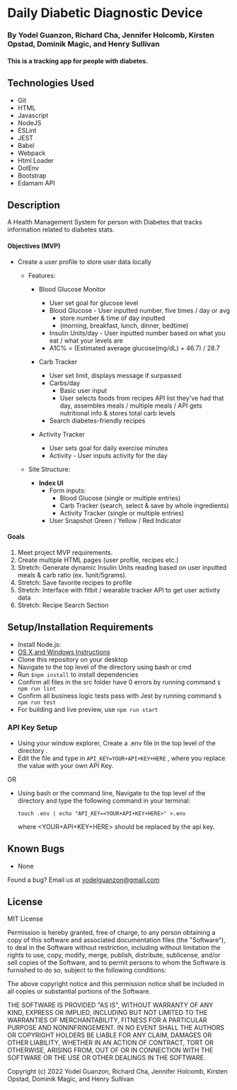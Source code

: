 #  Daily Diabetic Diagnostic Device

### By Yodel Guanzon, Richard Cha, Jennifer Holcomb, Kirsten Opstad, Dominik Magic, and Henry Sullivan

#### This is a tracking app for people with diabetes.

## Technologies Used

* Git
* HTML
* Javascript
* NodeJS
* ESLint
* JEST
* Babel
* Webpack
* Html Loader
* DotEnv
* Bootstrap
* Edamam API

## Description

A Health Management System for person with Diabetes that tracks information related to diabetes stats.

#### Objectives (MVP)

* Create a user profile to store user data locally
  * Features:

      * Blood Glucose Monitor
        * User set goal for glucose level
        * Blood Glucose - User inputted number, five times / day or avg
          * store number & time of day inputted
          * (morning, breakfast, lunch, dinner, bedtime)
        * Insulin Units/day - User inputted number based on what you eat / what your levels are
        * A1C% = (Estimated average glucose(mg/dL) + 46.7) / 28.7 

      * Carb Tracker 
        * User set limit, displays message if surpassed
        * Carbs/day 
          * Basic user input
          * User selects foods from recipes API list they've had that day, assembles meals / multiple meals / API gets nutritional info & stores total carb levels
        * Search diabetes-friendly recipes

      * Activity Tracker
        * User sets goal for daily exercise minutes
        * Activity - User inputs activity for the day
        
  * Site Structure:
  
    * **Index UI**
      * Form inputs:
        * Blood Glucose (single or multiple entries)
        * Carb Tracker (search, select & save by whole ingredients)
        * Activity Tracker (single or multiple entries)
      * User Snapshot Green / Yellow / Red Indicator 

#### Goals
1. Meet project MVP requirements.
2. Create multiple HTML pages (user profile, recipes etc.) 
3. Stretch: Generate dynamic Insulin Units reading based on user inputted meals  & carb ratio (ex. 1unit/5grams).
4. Stretch: Save favorite recipes to profile
5. Stretch: Interface with fitbit / wearable tracker API to get user activity data
6. Stretch: Recipe Search Section

## Setup/Installation Requirements

* Install Node.js:
* [OS X and Windows Instructions](https://www.learnhowtoprogram.com/intermediate-javascript/getting-started-with-javascript/installing-node-js)
* Clone this repository on your desktop
* Navigate to the top level of the directory using bash or cmd
* Run ``` $npm install ``` to install dependencies
* Confirm all files in the src folder have 0 errors by running command ``` $ npm run lint ```
* Confirm all business logic tests pass with Jest by running command ``` $ npm run test ```
* For building and live preview, use ```npm run start```

### API Key Setup

* Using your window explorer, Create a .env file in the top level of the directory .
* Edit the file and type in ``` API_KEY=YOUR+API+KEY+HERE ```  , where you replace the value with your own API Key.

OR 

* Using bash or the command line, Navigate to the top level of the directory and type the following command in your terminal:

  ```touch .env | echo "API_KEY=<YOUR+API+KEY+HERE>" >.env ```

  where <YOUR+API+KEY+HERE> should be replaced by the api key.

## Known Bugs

* None

Found a bug? Email us at <yodelguanzon@gmail.com>

## License

MIT License

Permission is hereby granted, free of charge, to any person obtaining a copy
of this software and associated documentation files (the "Software"), to deal
in the Software without restriction, including without limitation the rights
to use, copy, modify, merge, publish, distribute, sublicense, and/or sell
copies of the Software, and to permit persons to whom the Software is
furnished to do so, subject to the following conditions:

The above copyright notice and this permission notice shall be included in all
copies or substantial portions of the Software.

THE SOFTWARE IS PROVIDED "AS IS", WITHOUT WARRANTY OF ANY KIND, EXPRESS OR
IMPLIED, INCLUDING BUT NOT LIMITED TO THE WARRANTIES OF MERCHANTABILITY,
FITNESS FOR A PARTICULAR PURPOSE AND NONINFRINGEMENT. IN NO EVENT SHALL THE
AUTHORS OR COPYRIGHT HOLDERS BE LIABLE FOR ANY CLAIM, DAMAGES OR OTHER
LIABILITY, WHETHER IN AN ACTION OF CONTRACT, TORT OR OTHERWISE, ARISING FROM,
OUT OF OR IN CONNECTION WITH THE SOFTWARE OR THE USE OR OTHER DEALINGS IN THE
SOFTWARE.

Copyright (c) 2022 Yodel Guanzon, Richard Cha, Jennifer Holcomb, Kirsten Opstad, Dominik Magic, and Henry Sullivan

